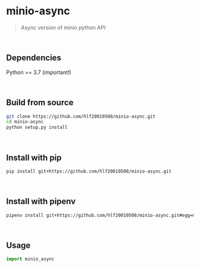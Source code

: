 # minio-async
> Async version of minio python API

<br/>

## Dependencies

Python == 3.7 (important!)

<br/>

## Build from source

```sh
git clone https://github.com/hlf20010508/minio-async.git
cd minio-async
python setup.py install
```

<br/>

## Install with pip
```sh
pip install git+https://github.com/hlf20010508/minio-async.git
```

<br/>

## Install with pipenv
```sh
pipenv install git+https://github.com/hlf20010508/minio-async.git#egg=minio-async
```

<br/>

## Usage
```python
import minio_async
```
